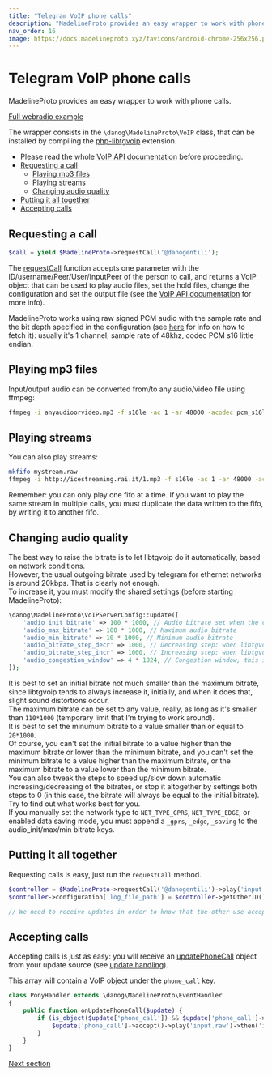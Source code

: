 ```yaml
---
title: "Telegram VoIP phone calls"
description: "MadelineProto provides an easy wrapper to work with phone calls."
nav_order: 16
image: https://docs.madelineproto.xyz/favicons/android-chrome-256x256.png
---
```

# Telegram VoIP phone calls

MadelineProto provides an easy wrapper to work with phone calls.

[Full webradio example](https://github.com/danog/magnaluna)

The wrapper consists in the `\danog\MadelineProto\VoIP` class, that can be installed by compiling the [php-libtgvoip](https://voip.madelineproto.xyz) extension.

* Please read the whole [VoIP API documentation](https://docs.madelineproto.xyz/API_docs/types/PhoneCall.html) before proceeding.
* [Requesting a call](#requesting-a-call)
  * [Playing mp3 files](#playing-mp3-files)
  * [Playing streams](#playing-streams)
  * [Changing audio quality](#changing-audio-quality)
* [Putting it all together](#putting-it-all-together)
* [Accepting calls](#accepting-calls)


## Requesting a call
```php
$call = yield $MadelineProto->requestCall('@danogentili');
```

The [requestCall](https://docs.madelineproto.xyz/requestCall.html) function accepts one parameter with the ID/username/Peer/User/InputPeer of the person to call, and returns a VoIP object that can be used to play audio files, set the hold files, change the configuration and set the output file (see the [VoIP API documentation](https://docs.madelineproto.xyz/API_docs/types/PhoneCall.html) for more info).

MadelineProto works using raw signed PCM audio with the sample rate and the bit depth specified in the configuration (see [here](https://docs.madelineproto.xyz/API_docs/types/PhoneCall.html) for info on how to fetch it): usually it's 1 channel, sample rate of 48khz, codec PCM s16 little endian.


## Playing mp3 files

Input/output audio can be converted from/to any audio/video file using ffmpeg:

```bash
ffmpeg -i anyaudioorvideo.mp3 -f s16le -ac 1 -ar 48000 -acodec pcm_s16le mysong.raw
```

## Playing streams

You can also play streams:

```bash
mkfifo mystream.raw
ffmpeg -i http://icestreaming.rai.it/1.mp3 -f s16le -ac 1 -ar 48000 -acodec pcm_s16le pipe:1 > mystream.raw
```

Remember: you can only play one fifo at a time. If you want to play the same stream in multiple calls, you must duplicate the data written to the fifo, by writing it to another fifo.


## Changing audio quality

The best way to raise the bitrate is to let libtgvoip do it automatically, based on network conditions.  
However, the usual outgoing bitrate used by telegram for ethernet networks is around 20kbps. That is clearly not enough.  
To increase it, you must modify the shared settings (before starting MadelineProto):  

```php
\danog\MadelineProto\VoIPServerConfig::update([
    'audio_init_bitrate' => 100 * 1000, // Audio bitrate set when the call is started
    'audio_max_bitrate' => 100 * 1000, // Maximum audio bitrate
    'audio_min_bitrate' => 10 * 1000, // Minimum audio bitrate
    'audio_bitrate_step_decr' => 1000, // Decreasing step: when libtgvoip has to lower the bitrate, it decreases it `audio_bitrate_step_decr` bps at a time
    'audio_bitrate_step_incr' => 1000, // Increasing step: when libtgvoip has to make the bitrate higher, it increases it `audio_bitrate_step_decr` bps at a time
    'audio_congestion_window' => 4 * 1024, // Congestion window, this is the best value
]);
```

It is best to set an initial bitrate not much smaller than the maximum bitrate, since libtgvoip tends to always increase it, initially, and when it does that, slight sound distortions occur.  
The maximum bitrate can be set to any value, really, as long as it's smaller than `110*1000` (temporary limit that I'm trying to work around).  
It is best to set the minumum bitrate to a value smaller than or equal to `20*1000`.  
Of course, you can't set the initial bitrate to a value higher than the maximum bitrate or lower than the minimum bitrate, and you can't set the minimum bitrate to a value higher than the maximum bitrate, or the maximum bitrate to a value lower than the minimum bitrate.  
You can also tweak the steps to speed up/slow down automatic increasing/decreasing of the bitrates, or stop it altogether by settings both steps to 0 (in this case, the bitrate will always be equal to the initial bitrate).  
Try to find out what works best for you.  
If you manually set the network type to `NET_TYPE_GPRS`, `NET_TYPE_EDGE`, or enabled data saving mode, you must append a `_gprs`, `_edge`, `_saving` to the audio_init/max/min bitrate keys.  


## Putting it all together

Requesting calls is easy, just run the `requestCall` method.

```php
$controller = $MadelineProto->requestCall('@danogentili')->play('input.raw')->then('inputb.raw')->playOnHold(['hold.raw'])->setOutputFile('output.raw');
$controller->configuration['log_file_path'] = $controller->getOtherID().'.log';

// We need to receive updates in order to know that the other use accepted the call, use an event handler
```

## Accepting calls

Accepting calls is just as easy: you will receive an [updatePhoneCall](https://docs.madelineproto.xyz/API_docs/constructors/updatePhoneCall.html) object from your update source (see [update handling](#update-handling)).

This array will contain a VoIP object under the `phone_call` key.

```php
class PonyHandler extends \danog\MadelineProto\EventHandler
{
    public function onUpdatePhoneCall($update) {
        if (is_object($update['phone_call']) && $update['phone_call']->getCallState() === \danog\MadelineProto\VoIP::CALL_STATE_INCOMING) {
            $update['phone_call']->accept()->play('input.raw')->then('inputb.raw')->playOnHold(['hold.raw'])->setOutputFile('output.raw');
        }
    }
}
```

<a href="https://docs.madelineproto.xyz/docs/FILES.html">Next section</a>